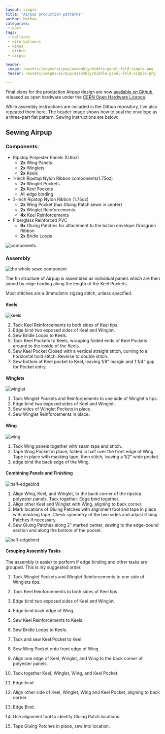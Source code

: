 ```yaml
---
layout: single
title: "Airpup production patterns"
author: Mathew
categories: 
 - post
tags:
 - balloons
 - kite balloons
 - kites
 - github
 - airpup

header: 
 image: /assets/images/airpup/assembly/middle-panel-fold-simple.png
 teaser: /assets/images/airpup/assembly/middle-panel-fold-simple.png

---
```

Final plans for the production Airpup design are now [available on Github](https://github.com/mathewlippincott/airpup-balloon/), released as open hardware under the [CERN Open Hardware Licence](https://cern-ohl.web.cern.ch/home).

While assembly instructions are included in the Github repository, I've also repeated them here. The header image shows how to seal the envelope as a three-part flat pattern. Sewing instructions are below:

## Sewing Airpup
### Components:

* Ripstop Polyester Panels (0.6oz)
   * __2x__ Wing Panels
    * __2x__ Winglets
    * __2x__ Keels
* 1-inch Ripstop Nylon Ribbon components(1.75oz)
	 * __2x__ Winglet Pockets
	 * __2x__ Keel Pockets
	 * All edge binding
* 2-inch Ripstop Nylon Ribbon (1.75oz)
	 * __2x__ Wing Pocket (has Gluing Patch sewn in center)
	 * __2x__ Winglet Reinforcements
	 * __4x__ Keel Reinforcements
* Fiberglass Reinforced PVC
	 * __6x__ Gluing Patches for attachment to the ballon envelope
    Grosgrain Ribbon
	 * __2x__ Bridle Loops

![components](/assets/images/airpup/assembly/components.png)

### Assembly 

![the whole sewn component](/assets/images/airpup/assembly/whole.png)

The fin structure of Airpup is assembled as individual panels which are then joined by edge binding along the length of the Keel Pockets.

Most stitches are a 3mmx3mm zigzag stitch, unless specified. 

#### Keels
![keels](/assets/images/airpup/assembly/keel.png)

2. Tack Keel Reinforcements to both sides of Keel tips.
3. Edge bind two exposed sides of Keel and Winglet.
7. Sew Bridle Loops to Keels.
8. Tack Keel Pockets to Keels, wrapping folded ends of Keel Pockets around to the inside of the Keels.
9. Sew Keel Pocket Closed with a vertical straight stitch, curving to a horizontal hold stitch. Reverse to double stitch.
10. Sew bottom of Keel pocket to Keel, leaving 1/8" margin and 1 1/4" gap for Pocket entry.

#### Winglets
![winglet](/assets/images/airpup/assembly/winglet.png)

1. Tack Winglet Pockets and Reinforcements to one side of Winglet's tips.
3. Edge bind two exposed sides of Keel and Winglet.
4. Sew sides of Winglet Pockets in place.
5. Sew Winglet Reinforcements in place.


#### Wing
![wing](/assets/images/airpup/assembly/wing.png)

1. Tack Wing panels together with seam tape and stitch.
2. Tape Wing Pocket in place, folded in half over the front edge of Wing. Tape in place with masking tape, then stitch, leaving a 1/2" wide pocket.
3. edge bind the back edge of the Wing.


#### Combining Panels and Finishing
![half-edgebind](/assets/images/airpup/assembly/half-edgebind.png)

1. Align Wing, Keel, and Winglet, to the back corner of the ripstop polyester panels. Tack together. Edge bind together.
2. Align other Keel and Winglet with Wing, aligning to back corner.
2. Mark locations of Gluing Patches with alignment tool and tape in place with masking tape. Check symmetry of the two sides and adjust Gluing Patches if necessary.
3. Sew Gluing Patches along 2" marked center, sewing to the edge-bound section and along the bottom of the pocket.

![half-edgebind](/assets/images/airpup/assembly/half-edgebind-patch.png) 


#### Grouping Assembly Tasks
The assembly is easier to perform if edge binding and other tasks are grouped. This is my suggested order.

1. Tack Winglet Pockets and Winglet Reinforcements to one side of Winglets tips.

2. Tack Keel Reinforcements to both sides of Keel tips.

3. Edge bind two exposed sides of Keel and Winglet.

4. Edge bind back edge of Wing.

6. Sew Keel Reinforcements to Keels.

7. Sew Bridle Loops to Keels.

8. Tack and sew Keel Pocket to Keel.

8. Sew Wing Pocket onto front edge of Wing.

9. Align one edge of Keel, Winglet, and Wing to the back corner of polyester panels.

10. Tack together Keel, Winglet, Wing, and Keel Pocket.

11. Edge bind.

12. Align other side of Keel, Winglet, Wing and Keel Pocket, aligning to back corner.

13. Edge Bind.

15. Use alignment tool to identify Gluing Patch locations.

16. Tape Gluing Patches in place, sew into location.



